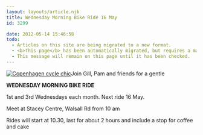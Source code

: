 ```yaml
---
layout: layouts/article.njk
title: Wednesday Morning Bike Ride 16 May
id: 3299

date: 2012-05-14 15:46:58
todo:
  - Articles on this site are being migrated to a new format.
  - <b>This page</b> has been automatically migrated, but requires a manual check-&amp;-tune to ensure the format and links all work as expected.
  - This message will remain on this page until it has been checked.
---
```


[![Copenhagen cycle chic](http://www.pompeybug.co.uk/wp-content/uploads/2011/08/600px-Copenhagen_cycle_chic-300x300.jpg "Copenhagen cycle chic")](http://www.pompeybug.co.uk/wp-content/uploads/2011/08/600px-Copenhagen_cycle_chic.jpg)Join Gill, Pam and friends for a gentle

**WEDNESDAY MORNING BIKE RIDE**

1st and 3rd Wednesdays each month. Next ride 16 May.

Meet at Stacey Centre, Walsall Rd from 10 am

Rides will start at 10.30, last for about 2 hours and include a stop for coffee and cake
